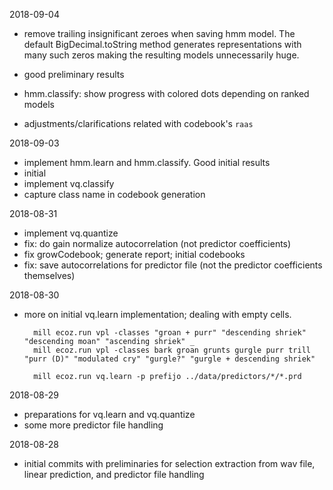 2018-09-04

- remove trailing insignificant zeroes when saving hmm model.
  The default BigDecimal.toString method generates representations with
  many such zeros making the resulting models unnecessarily huge.

- good preliminary results
- hmm.classify: show progress with colored dots depending on ranked models
- adjustments/clarifications related with codebook's `raas`

2018-09-03

- implement hmm.learn and hmm.classify.
  Good initial results
- initial
- implement vq.classify
- capture class name in codebook generation

2018-08-31

- implement vq.quantize
- fix: do gain normalize autocorrelation (not predictor coefficients)
- fix growCodebook;  generate report;  initial codebooks
- fix: save autocorrelations for predictor file
  (not the predictor coefficients themselves)

2018-08-30

- more on initial vq.learn implementation;
  dealing with empty cells.

        mill ecoz.run vpl -classes "groan + purr" "descending shriek" "descending moan" "ascending shriek" _
        mill ecoz.run vpl -classes bark groan grunts gurgle purr trill "purr (D)" "modulated cry" "gurgle?" "gurgle + descending shriek"

        mill ecoz.run vq.learn -p prefijo ../data/predictors/*/*.prd


2018-08-29

- preparations for vq.learn and vq.quantize
- some more predictor file handling

2018-08-28

- initial commits with preliminaries for selection extraction from wav file,
  linear prediction, and predictor file handling
